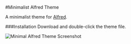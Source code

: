 #Minimalist Alfred Theme

A minimalist theme for [Alfred](http://alfredapp.com).

###Installation
Download and double-click the theme file.

![Minimal Alfred Theme Screenshot](https://raw.githubusercontent.com/kylegordy/Minimal-Alfred-Theme/master/Theme-Screenshot.jpg)
